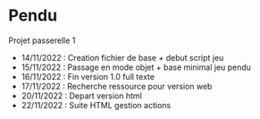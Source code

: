 # Pendu
Projet passerelle 1

- 14/11/2022 : Creation fichier de base + debut script jeu
- 15/11/2022 : Passage en mode objet + base minimal jeu pendu
- 16/11/2022 : Fin version 1.0 full texte
- 17/11/2022 : Recherche ressource pour version web
- 20/11/2022 : Depart version html
- 22/11/2022 : Suite HTML gestion actions